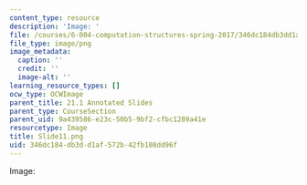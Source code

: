 ```yaml
---
content_type: resource
description: 'Image: '
file: /courses/6-004-computation-structures-spring-2017/346dc184db3dd1af572b42fb108dd96f_Slide11.png
file_type: image/png
image_metadata:
  caption: ''
  credit: ''
  image-alt: ''
learning_resource_types: []
ocw_type: OCWImage
parent_title: 21.1 Annotated Slides
parent_type: CourseSection
parent_uid: 9a439586-e23c-50b5-9bf2-cfbc1289a41e
resourcetype: Image
title: Slide11.png
uid: 346dc184-db3d-d1af-572b-42fb108dd96f
---
```

Image: 

